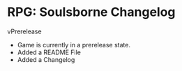 # RPG: Soulsborne Changelog

vPrerelease
- Game is currently in a prerelease state.
- Added a README File
- Added a Changelog
